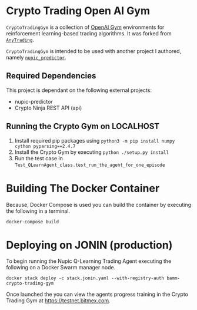 
# Crypto Trading Open AI Gym

`CryptoTradingGym` is a collection of [OpenAI Gym](https://github.com/openai/gym) 
environments for reinforcement learning-based trading algorithms.  It was 
forked from [`AnyTrading`](https://github.com/AminHP/gym-anytrading).

`CryptoTradingGym` is intended to be used with another project I authored, 
namely [`nupic_predictor`](https://github.com/mellertson/nupic-predictor).

## Required Dependencies

This project is dependant on the following external projects:

* nupic-predictor
* Crypto Ninja REST API (api)

## Running the Crypto Gym on LOCALHOST

1. Install required pip packages using `python3 -m pip install numpy cython pyparsing==2.4.7`
2. Install the Crypto Gym by executing `python ./setup.py install`
3. Run the test case in 
`Test_QLearnAgent_class.test_run_the_agent_for_one_episode`


# Building The Docker Container

Because, Docker Compose is used you can build the container by 
executing the following in a terminal.

```shell script
docker-compose build
```

# Deploying on JONIN (production)

To begin running the Nupic Q-Learning Trading Agent executing the following on 
a Docker Swarm manager node.

```shell script
docker stack deploy -c stack.jonin.yaml --with-registry-auth bamm-crypto-trading-gym
```

Once launched the you can view the agents progress training in the 
Crypto Trading Gym at https://testnet.bitmex.com.











